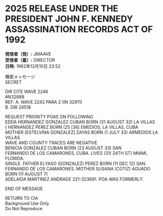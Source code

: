 # 2025 RELEASE UNDER THE PRESIDENT JOHN F. KENNEDY ASSASSINATION RECORDS ACT OF 1992

**発信者（発）:** JMAAVE  
**受信者（着）:** DIRECTOR  
**日時:** 1962年12月10日 23:52

機密メッセージ  
SECRET  

DIR CITE WAVE 2246  
#N32888  
REF: A. WAVE 2242 PARA 2 (IN 32911)  
B. DIR 24518  

REQUEST PRIORITY POAS ON FOLLOWING  
EDDA HERNANDEZ GONZALEZ CUBAN BORN (31 AUGUST 32) LA VILLAS  
( HERNANDEZ PEREZ BORN (25 [36] EMEDIOS, LA VILLAS, CUBA  
MOTHER [ESTELVINA GONZALEZ] ZAYAS BORN (1 JULY 33) ARMEDIOS LA VILLAS.  
WAVE AND COUNTY TRACES ARE NEGATIVE.  
BENICIA GONZALEZ CUBAN BORN (23 AUGUST 33) SAN  
FERNANDO DE LOS CAMARONES, CUBA. LIVES (31) 24TH ST) MIAMI, FLORIDA.  
SINGLE. FATHER ELYASO (GONZALEZ) PEREZ BORN (11 DEC 12) SAN.  
FERNANDO DE LOS CAMARONES. MOTHER SUSANA (COTIZ) AGUADO BORN (11 AUGUST 7)  
ADELAIDA MARTINEZ ANDRADE 221-323691. POA WAS FORMERLY.  

END OF MESSAGE  

RETURN TO CIA  
Background Use Only  
Do Not Reproduce  